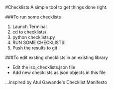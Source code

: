 #Checklists
A simple tool to get things done right.

###To run some checklists
1. Launch Terminal
2. cd to checklists/
3. python checklists.py
4. RUN SOME CHECKLISTS!
5. Push the results to git

###To edit exsting checklists in an existing library
* Edit the iso_checklists.json file
* Add new checklists as json objects in this file
  
  
...inspired by Atul Gawande's Checklist Manifesto